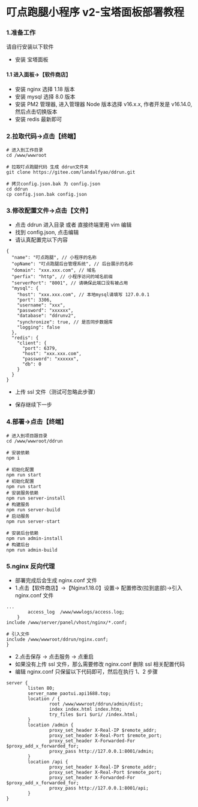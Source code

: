 # 叮点跑腿小程序 v2-宝塔面板部署教程

### 1.准备工作

请自行安装以下软件

- 安装 宝塔面板

#### 1.1 进入面板->【软件商店】

- 安装 nginx 选择 1.18 版本
- 安装 mysql 选择 8.0 版本
- 安装 PM2 管理器, 进入管理器 Node 版本选择 v16.x.x, 作者开发是 v16.14.0, 然后点击切换版本
- 安装 redis 最新即可

### 2.拉取代码->点击【终端】

```
# 进入到工作目录
cd /www/wwwroot

# 拉取叮点跑腿代码 生成 ddrun文件夹
git clone https://gitee.com/landalfyao/ddrun.git

# 拷贝config.json.bak 为 config.json
cd ddrun
cp config.json.bak config.json
```

### 3.修改配置文件->点击【文件】

- 点击 ddrun 进入目录 或者 直接终端里用 vim 编辑
- 找到 config.json, 点击编辑
- 请认真配置完以下内容

```
{
  "name": "叮点跑腿", // 小程序的名称
  "opName": "叮点跑腿后台管理系统", // 后台展示的名称
  "domain": "xxx.xxx.com", // 域名
  "perfix": "http", // 小程序访问的域名前缀
  "serverPort": "8001", // 请确保此端口没有被占用
  "mysql": {
    "host": "xxx.xxx.com", // 本地mysql请填写 127.0.0.1
    "port": 3306,
    "username": "xxx",
    "password": "xxxxxx",
    "database": "ddrunv2",
    "synchronize": true, // 是否同步数据库
    "logging": false
  },
  "redis": {
    "client": {
      "port": 6379,
      "host": "xxx.xxx.com",
      "password": "xxxxxx",
      "db": 0
    }
  }
}

```

- 上传 ssl 文件（测试可忽略此步骤）

- 保存继续下一步

### 4.部署->点击【终端】

```
# 进入到项目跟目录
cd /www/wwwroot/ddrun

# 安装依赖
npm i

# 初始化配置
npm run start
# 初始化配置
npm run start
# 安装服务依赖
npm run server-install
# 构建服务
npm run server-build
# 启动服务
npm run server-start

# 安装后台依赖
npm run admin-install
# 构建后台
npm run admin-build
```

### 5.nginx 反向代理

- 部署完成后会生成 nginx.conf 文件
- 1.点击【软件商店】->【Nginx1.18.0】设置-> 配置修改(拉到底部)->引入 nginx.conf 文件

```
...
        access_log  /www/wwwlogs/access.log;
    }
include /www/server/panel/vhost/nginx/*.conf;

# 引入文件
include /www/wwwroot/ddrun/nginx.conf;
}
```

- 2.点击保存 -> 点击服务 -> 点重启
- 如果没有上传 ssl 文件，那么需要修改 nginx.conf 删除 ssl 相关配置代码
- 编辑 nginx.conf 只保留以下代码即可，然后在执行 1、2 步骤

```
server {
        listen 80;
        server_name paotui.api1688.top;
        location / {
                root /www/wwwroot/ddrun/admin/dist;
                index index.html index.htm;
                try_files $uri $uri/ /index.html;
        }
        location /admin {
                proxy_set_header X-Real-IP $remote_addr;
                proxy_set_header X-Real-Port $remote_port;
                proxy_set_header X-Forwarded-For $proxy_add_x_forwarded_for;
                proxy_pass http://127.0.0.1:8001/admin;
        }
        location /api {
                proxy_set_header X-Real-IP $remote_addr;
                proxy_set_header X-Real-Port $remote_port;
                proxy_set_header X-Forwarded-For $proxy_add_x_forwarded_for;
                proxy_pass http://127.0.0.1:8001/api;
        }
}
```
